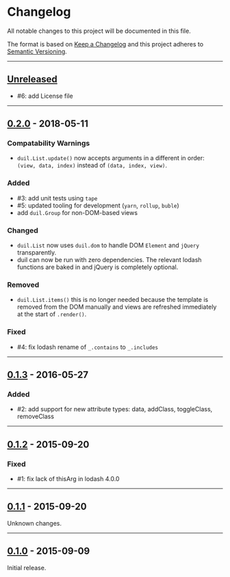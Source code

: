 # Changelog
All notable changes to this project will be documented in this file.

The format is based on [Keep a Changelog] and this project adheres to [Semantic Versioning].

[Keep a Changelog]: http://keepachangelog.com/en/1.0.0/
[Semantic Versioning]: http://semver.org/spec/v2.0.0.html

---
[Unreleased]: https://github.com/metaist/duil.js/compare/0.2.0...HEAD
## [Unreleased]
- #6: add License file

---
[0.2.0]: https://github.com/metaist/duil.js/compare/0.1.3...0.2.0
## [0.2.0] - 2018-05-11
### Compatability Warnings
- `duil.List.update()` now accepts arguments in a different in order: `(view, data, index)` instead of `(data, index, view)`.

### Added
- #3: add unit tests using `tape`
- #5: updated tooling for development (`yarn`, `rollup`, `buble`)
- add `duil.Group` for non-DOM-based views

### Changed
- `duil.List` now uses `duil.dom` to handle DOM `Element` and `jQuery` transparently.
- duil can now be run with zero dependencies. The relevant lodash functions are baked in and jQuery is completely optional.

### Removed
- `duil.List.items()` this is no longer needed because the template is removed from the DOM manually and views are refreshed immediately at the start of `.render()`.

### Fixed
- #4: fix lodash rename of `_.contains` to `_.includes`

---
[0.1.3]: https://github.com/metaist/duil.js/compare/0.1.2...0.1.3
## [0.1.3] - 2016-05-27
### Added
- #2: add support for new attribute types: data, addClass, toggleClass, removeClass

---
[0.1.2]: https://github.com/metaist/duil.js/compare/0.1.1...0.1.2
## [0.1.2] - 2015-09-20
### Fixed
- #1: fix lack of thisArg in lodash 4.0.0

---
[0.1.1]: https://github.com/metaist/duil.js/compare/0.1.0...0.1.1
## [0.1.1] - 2015-09-20
Unknown changes.

---
[0.1.0]: https://github.com/metaist/duil.js/tree/0.1.0
## [0.1.0] - 2015-09-09
Initial release.

